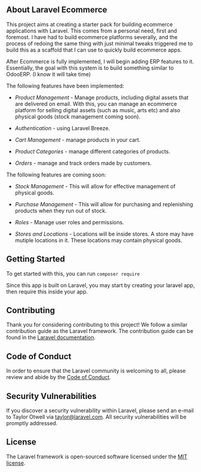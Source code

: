 ## About Laravel Ecommerce

This project aims at creating a starter pack for building ecommerce applications 
with Laravel. This comes from a personal need, first and foremost. I have had to build ecommerce platforms severally, and the process of redoing the same thing with just minimal tweaks triggered me to build this as a scaffold that I can use to quickly build ecommerce apps.

After Ecommerce is fully implemented, I will begin adding ERP features to it. Essentially, the goal with this system is to build something similar to OdooERP. 
(I know it will take time)

The following features have been implemented:
- *Product Management* - Manage products, including digital assets that are delivered on email. With this, you can manage an ecommerce platform for selling digital assets (such as music, arts etc) and also physical goods (stock management coming soon).

- *Authentication* - using Laravel Breeze.

- *Cart Management* - manage products in your cart.

- *Product Categories* - manage different categories of products.

- *Orders* - manage and track orders made by customers.

The following features are coming soon:

- *Stock Management* - This will allow for effective management of physical goods. 
- *Purchase Management* - This will allow for purchasing and replenishing products when they run out of stock.

- *Roles* - Manage user roles and permissions.

- *Stores and Locations* - Locations will be inside stores. A store may have mutiple locations in it. These locations may contain physical goods.

## Getting Started

To get started with this, you can run ```composer require```

Since this app is built on Laravel, you may start by creating your laravel app, then require this inside your app.

## Contributing

Thank you for considering contributing to this project! We follow a similar contribution guide as the Laravel framework. The contribution guide can be found in the [Laravel documentation](https://laravel.com/docs/contributions).

## Code of Conduct

In order to ensure that the Laravel community is welcoming to all, please review and abide by the [Code of Conduct](https://laravel.com/docs/contributions#code-of-conduct).

## Security Vulnerabilities

If you discover a security vulnerability within Laravel, please send an e-mail to Taylor Otwell via [taylor@laravel.com](mailto:taylor@laravel.com). All security vulnerabilities will be promptly addressed.

## License

The Laravel framework is open-sourced software licensed under the [MIT license](https://opensource.org/licenses/MIT).
